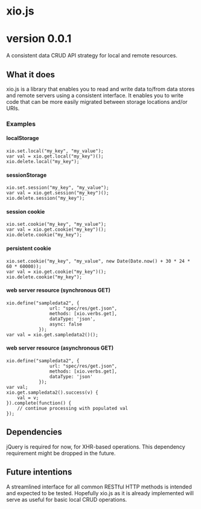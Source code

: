 # xio.js
version 0.0.1
======

A consistent data CRUD API strategy for local and remote resources.

## What it does

xio.js is a library that enables you to read and write data to/from data stores and remote servers using a consistent interface. It enables you to write code that can be more easily migrated between storage locations and/or URIs.

### Examples

#### localStorage

    xio.set.local("my_key", "my_value");
    var val = xio.get.local("my_key")();
    xio.delete.local("my_key");
  
#### sessionStorage

    xio.set.session("my_key", "my_value");
    var val = xio.get.session("my_key")();
    xio.delete.session("my_key");
  
#### session cookie

    xio.set.cookie("my_key", "my_value");
    var val = xio.get.cookie("my_key")();
    xio.delete.cookie("my_key");

#### persistent cookie

    xio.set.cookie("my_key", "my_value", new Date(Date.now() + 30 * 24 * 60 * 60000));
    var val = xio.get.cookie("my_key")();
    xio.delete.cookie("my_key");

#### web server resource (synchronous GET)

    xio.define("sampledata2", {
                    url: "spec/res/get.json",
                    methods: [xio.verbs.get],
                    dataType: 'json',
                    async: false
                });
    var val = xio.get.sampledata2()();

#### web server resource (asynchronous GET)

    xio.define("sampledata2", {
                    url: "spec/res/get.json",
                    methods: [xio.verbs.get],
                    dataType: 'json'
                });
    var val;
    xio.get.sampledata2().success(v) {
        val = v;
    }).complete(function() {
        // continue processing with populated val
    });


## Dependencies

jQuery is required for now, for XHR-based operations. This dependency requirement might be dropped in the future.

## Future intentions

A streamlined interface for all common RESTful HTTP methods is intended and expected to be tested. Hopefully xio.js as it is already implemented will serve as useful for basic local CRUD operations.
